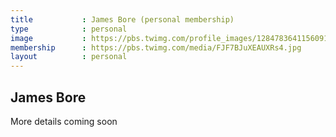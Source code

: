 ```yaml
---
title           : James Bore (personal membership)
type            : personal
image           : https://pbs.twimg.com/profile_images/1284783641156091904/wYtR0q5M_400x400.jpg
membership      : https://pbs.twimg.com/media/FJF7BJuXEAUXRs4.jpg
layout          : personal
---
```


## James Bore

More details coming soon
